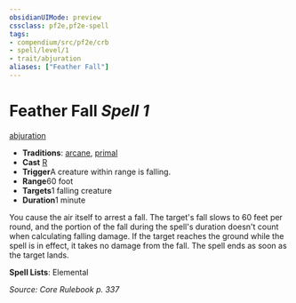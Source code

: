 ```yaml
---
obsidianUIMode: preview
cssclass: pf2e,pf2e-spell
tags:
- compendium/src/pf2e/crb
- spell/level/1
- trait/abjuration
aliases: ["Feather Fall"]
---
```

# Feather Fall *Spell 1*   
[abjuration](/rules/traits/abjuration.md)  

- **Traditions**: [arcane](/rules/traits/arcane.md), [primal](/rules/traits/primal.md)
- **Cast** [R](/rules/core-rulebook/chapter-9-playing-the-game.md#Actions "Reaction") 
- **Trigger**A creature within range is falling.
- **Range**60 foot
- **Targets**1 falling creature
- **Duration**1 minute

You cause the air itself to arrest a fall. The target's fall slows to 60 feet per round, and the portion of the fall during the spell's duration doesn't count when calculating falling damage. If the target reaches the ground while the spell is in effect, it takes no damage from the fall. The spell ends as soon as the target lands.

**Spell Lists**: Elemental

*Source: Core Rulebook p. 337*
